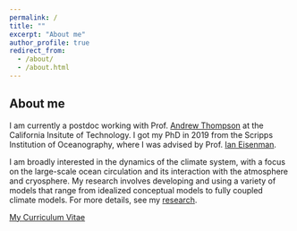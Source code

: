 ```yaml
---
permalink: /
title: ""
excerpt: "About me"
author_profile: true
redirect_from: 
  - /about/
  - /about.html
---
```


About me
------

I am currently a postdoc working with Prof. [Andrew Thompson](http://web.gps.caltech.edu/~andrewt/) at the California Insitute of Technology. I got my PhD in 2019 from the Scripps Institution of Oceanography, where I was advised by Prof. [Ian Eisenman](http://eisenman.ucsd.edu/). 

I am broadly interested in the dynamics of the climate system, with a focus on the large-scale ocean circulation and its interaction with the atmosphere and cryosphere. My research involves developing and using a variety of models that range from idealized conceptual models to fully coupled climate models. For more details, see my [research](https://stsun.github.io/portfolio/).

[My Curriculum Vitae](https://stsun.github.io/files/cv.pdf)